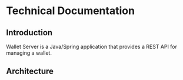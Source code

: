 # Technical Documentation

## Introduction
Wallet Server is a Java/Spring application that provides a REST API for managing a wallet.

## Architecture